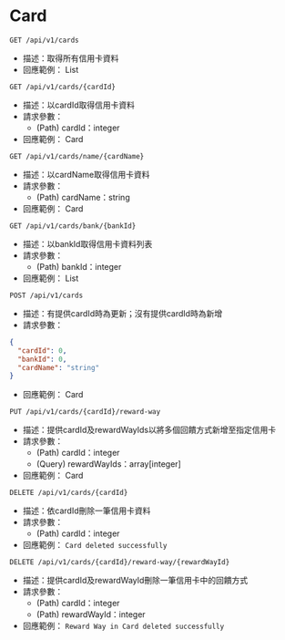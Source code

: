 # Card
`GET /api/v1/cards`
- 描述：取得所有信用卡資料
- 回應範例：
  List<Card>

`GET /api/v1/cards/{cardId}`
- 描述：以cardId取得信用卡資料
- 請求參數：
    - (Path) cardId：integer
- 回應範例：
  Card

`GET /api/v1/cards/name/{cardName}`
- 描述：以cardName取得信用卡資料
- 請求參數：
    - (Path) cardName：string
- 回應範例：
  Card

`GET /api/v1/cards/bank/{bankId}`
- 描述：以bankId取得信用卡資料列表
- 請求參數：
    - (Path) bankId：integer
- 回應範例：
  List<Card>

`POST /api/v1/cards`
- 描述：有提供cardId時為更新；沒有提供cardId時為新增
- 請求參數：
```json
{
  "cardId": 0,
  "bankId": 0,
  "cardName": "string"
}
```
- 回應範例：
  Card

`PUT /api/v1/cards/{cardId}/reward-way`
- 描述：提供cardId及rewardWayIds以將多個回饋方式新增至指定信用卡
- 請求參數：
    - (Path) cardId：integer
    - (Query) rewardWayIds：array[integer]
- 回應範例：
  Card

`DELETE /api/v1/cards/{cardId}`
- 描述：依cardId刪除一筆信用卡資料
- 請求參數：
    - (Path) cardId：integer
- 回應範例：
  `Card deleted successfully`

`DELETE /api/v1/cards/{cardId}/reward-way/{rewardWayId}`
- 描述：提供cardId及rewardWayId刪除一筆信用卡中的回饋方式
- 請求參數：
    - (Path) cardId：integer
    - (Path) rewardWayId：integer
- 回應範例：
  `Reward Way in Card deleted successfully`